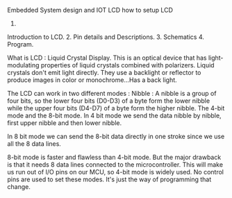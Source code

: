 Embedded System design and IOT 
LCD 
how to setup LCD 

1. 
Introduction to LCD.
2.
Pin details and Descriptions.
3.
Schematics 
4.
Program.


What is LCD :
Liquid Crystal Display. This is an optical device that has light-modulating properties of liquid crystals combined with polarizers.
Liquid crystals don't emit light directly. They use a backlight or reflector to produce images in color or monochrome…Has a back light.

The LCD can work in two different modes :
Nibble : A nibble is a group of four bits, so the lower four bits (D0-D3) of a byte form the lower nibble while the upper four bits (D4-D7) of a byte form the higher nibble.
The 4-bit mode and the 8-bit mode. In 4 bit mode we send the data nibble by nibble, first upper nibble and then lower nibble.

In 8 bit mode we can send the 8-bit data directly in one stroke since we use all the 8 data lines.

8-bit mode is faster and flawless than 4-bit mode. But the major drawback is that it needs 8 data lines connected to the microcontroller. This will make us run out of I/O pins on our MCU, so 4-bit mode is widely used. No control pins are used to set these modes. It's just the way of programming that change.


